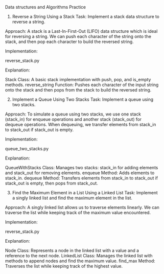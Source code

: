Data structures and Algorithms Practice

1. Reverse a String Using a Stack
Task: Implement a stack data structure to reverse a string.

Approach: A stack is a Last-In-First-Out (LIFO) data structure which is ideal for reversing a string. We can push each character of the string onto the stack, and then pop each character to build the reversed string.

Implementation:

reverse_stack.py

Explanation:

Stack Class: A basic stack implementation with push, pop, and is_empty methods.
reverse_string Function: Pushes each character of the input string onto the stack and then pops from the stack to build the reversed string.

2. Implement a Queue Using Two Stacks
Task: Implement a queue using two stacks.

Approach: To simulate a queue using two stacks, we use one stack (stack_in) for enqueue operations and another stack (stack_out) for dequeue operations. When dequeuing, we transfer elements from stack_in to stack_out if stack_out is empty.

Implementation:

queue_two_stacks.py

Explanation:

QueueWithStacks Class: Manages two stacks: stack_in for adding elements and stack_out for removing elements.
enqueue Method: Adds elements to stack_in.
dequeue Method: Transfers elements from stack_in to stack_out if stack_out is empty, then pops from stack_out.

3. Find the Maximum Element in a List Using a Linked List
Task: Implement a singly linked list and find the maximum element in the list.

Approach: A singly linked list allows us to traverse elements linearly. We can traverse the list while keeping track of the maximum value encountered.

Implementation:

reverse_stack.py

Explanation:

Node Class: Represents a node in the linked list with a value and a reference to the next node.
LinkedList Class: Manages the linked list with methods to append nodes and find the maximum value.
find_max Method: Traverses the list while keeping track of the highest value.



